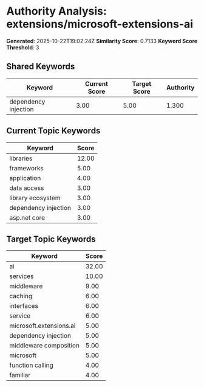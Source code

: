 # Authority Analysis: extensions/microsoft-extensions-ai

**Generated**: 2025-10-22T19:02:24Z
**Similarity Score**: 0.7133
**Keyword Score Threshold**: 3

## Shared Keywords

| Keyword | Current Score | Target Score | Authority |
|---------|---------------|--------------|-----------|
| dependency injection | 3.00 | 5.00 | 1.300 |

## Current Topic Keywords

| Keyword | Score |
|---------|-------|
| libraries | 12.00 |
| frameworks | 5.00 |
| application | 4.00 |
| data access | 3.00 |
| library ecosystem | 3.00 |
| dependency injection | 3.00 |
| asp.net core | 3.00 |

## Target Topic Keywords

| Keyword | Score |
|---------|-------|
| ai | 32.00 |
| services | 10.00 |
| middleware | 9.00 |
| caching | 6.00 |
| interfaces | 6.00 |
| service | 6.00 |
| microsoft.extensions.ai | 5.00 |
| dependency injection | 5.00 |
| middleware composition | 5.00 |
| microsoft | 5.00 |
| function calling | 4.00 |
| familiar | 4.00 |

